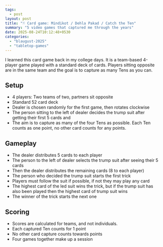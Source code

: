 ```yaml
---
tags:
  - post
layout: post
title: "🃏 Card game: Mindikot / Dehla Pakad / Catch the Ten"
summary: "5 video games that captured me through the years"
date: 2025-08-24T10:12:48+0530
categories:
  - "blaugust-2025"
  - "tabletop-games"
---
```


I learned this card game back in my college days. It is a team-based 4-player game played with a standard deck of cards. Players sitting opposite are in the same team and the goal is to capture as many Tens as you can.

## Setup

- 4 players: Two teams of two, partners sit opposite
- Standard 52 card deck
- Dealer is chosen randomly for the first game, then rotates clockwise
- The person sitting to the left of dealer decides the trump suit after getting their first 5 cards and 
- The aim is to capture as many of the four Tens as possible. Each Ten counts as one point, no other card counts for any points.

## Gameplay

- The dealer distributes 5 cards to each player
- The person to the left of dealer selects the trump suit after seeing their 5 cards
- Then the dealer distributes the remaining cards (8 to each player)
- The person who decided the trump suit starts the first trick
- Players must follow the suit if possible, if not they may play any card
- The highest card of the led suit wins the trick, but if the trump suit has also been played then the highest card of trump suit wins
- The winner of the trick starts the next one

## Scoring

- Scores are calculated for teams, and not individuals.
- Each captured Ten counts for 1 point
- No other card capture counts towards points
- Four games together make up a session
